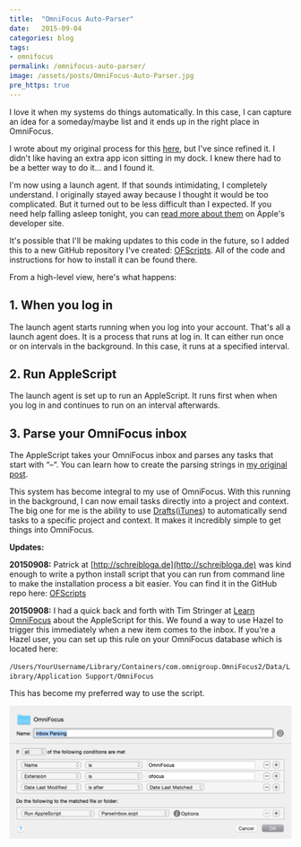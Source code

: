 ```yaml
---
title:  "OmniFocus Auto-Parser"
date:   2015-09-04
categories: blog
tags:
- omnifocus
permalink: /omnifocus-auto-parser/
image: /assets/posts/OmniFocus-Auto-Parser.jpg
pre_https: true
---
```


I love it when my systems do things automatically. In this case, I can capture an idea for a someday/maybe list and it ends up in the right place in OmniFocus.

<!--more-->

I wrote about my original process for this [here](http://joebuhlig.com/using-omnifocus-for-somedaymaybe-lists/), but I've since refined it. I didn't like having an extra app icon sitting in my dock. I knew there had to be a better way to do it… and I found it.

I'm now using a launch agent. If that sounds intimidating, I completely understand. I originally stayed away because I thought it would be too complicated. But it turned out to be less difficult than I expected. If you need help falling asleep tonight, you can [read more about them](https://developer.apple.com/library/mac/documentation/MacOSX/Conceptual/BPSystemStartup/Chapters/CreatingLaunchdJobs.html) on Apple's developer site.

It's possible that I'll be making updates to this code in the future, so I added this to a new GitHub repository I've created: [OFScripts](https://github.com/joebuhlig/OFScripts). All of the code and instructions for how to install it can be found there.

From a high-level view, here's what happens:

## [<span></span>](#1-when-you-log-in)1\. When you log in

The launch agent starts running when you log into your account. That's all a launch agent does. It is a process that runs at log in. It can either run once or on intervals in the background. In this case, it runs at a specified interval.

## [<span></span>](#2-run-applescript)2\. Run AppleScript

The launch agent is set up to run an AppleScript. It runs first when when you log in and continues to run on an interval afterwards.

## [<span></span>](#3-parse-your-omnifocus-inbox)3\. Parse your OmniFocus inbox

The AppleScript takes your OmniFocus inbox and parses any tasks that start with “–“. You can learn how to create the parsing strings in [my original post](http://joebuhlig.com/using-omnifocus-for-somedaymaybe-lists/).

This system has become integral to my use of OmniFocus. With this running in the background, I can now email tasks directly into a project and context. The big one for me is the ability to use [Drafts](http://agiletortoise.com/drafts/)([iTunes](https://itunes.apple.com/us/app/drafts-4-quickly-capture-notes/id905337691?mt=8)) to automatically send tasks to a specific project and context. It makes it incredibly simple to get things into OmniFocus.

**Updates:**

**20150908:** Patrick at [http://schreibloga.de](http://schreibloga.de) was kind enough to write a python install script that you can run from command line to make the installation process a bit easier. You can find it in the GitHub repo here: [OFScripts](https://github.com/joebuhlig/OFScripts)

**20150908:** I had a quick back and forth with Tim Stringer at [Learn OmniFocus](http://learnomnifocus.com/?ref=11) about the AppleScript for this. We found a way to use Hazel to trigger this immediately when a new item comes to the inbox. If you're a Hazel user, you can set up this rule on your OmniFocus database which is located here:

`/Users/YourUsername/Library/Containers/com.omnigroup.OmniFocus2/Data/Library/Application Support/OmniFocus`

This has become my preferred way to use the script.

<img class="center-image post-image-medium" src="/assets/posts_extra/HazelAutoParser.png" />